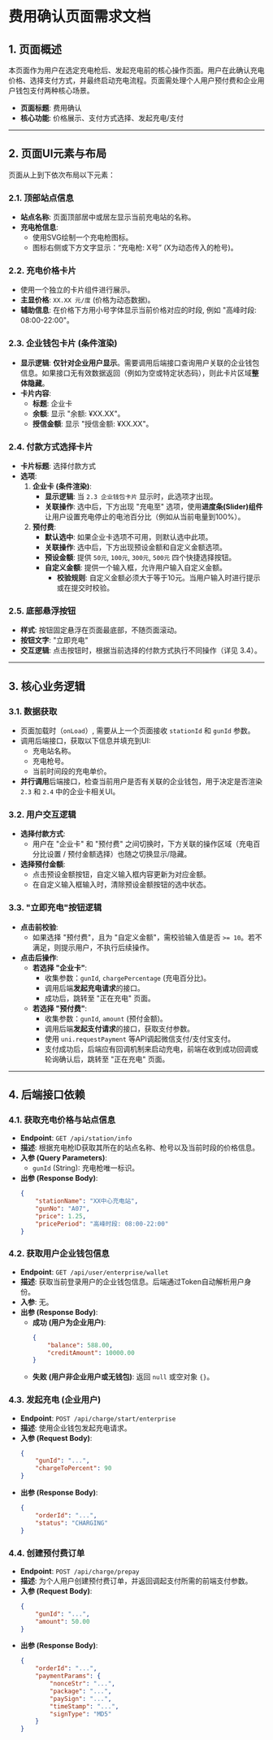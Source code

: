 # 费用确认页面需求文档

## 1. 页面概述

本页面作为用户在选定充电枪后、发起充电前的核心操作页面。用户在此确认充电价格、选择支付方式，并最终启动充电流程。页面需处理个人用户预付费和企业用户钱包支付两种核心场景。

- **页面标题**: 费用确认
- **核心功能**: 价格展示、支付方式选择、发起充电/支付

---

## 2. 页面UI元素与布局

页面从上到下依次布局以下元素：

### 2.1. 顶部站点信息
- **站点名称**: 页面顶部居中或居左显示当前充电站的名称。
- **充电枪信息**:
    - 使用SVG绘制一个充电枪图标。
    - 图标右侧或下方文字显示：“充电枪: X号” (X为动态传入的枪号)。

### 2.2. 充电价格卡片
- 使用一个独立的卡片组件进行展示。
- **主显价格**: `XX.XX 元/度` (价格为动态数据)。
- **辅助信息**: 在价格下方用小号字体显示当前价格对应的时段, 例如 "高峰时段: 08:00-22:00"。

### 2.3. 企业钱包卡片 (条件渲染)
- **显示逻辑**: **仅针对企业用户显示**。需要调用后端接口查询用户关联的企业钱包信息。如果接口无有效数据返回（例如为空或特定状态码），则此卡片区域**整体隐藏**。
- **卡片内容**:
    - **标题**: 企业卡
    - **余额**: 显示 "余额: ¥XX.XX"。
    - **授信金额**: 显示 "授信金额: ¥XX.XX"。

### 2.4. 付款方式选择卡片
- **卡片标题**: 选择付款方式
- **选项**:
    1. **企业卡 (条件渲染)**:
        - **显示逻辑**: 当 `2.3 企业钱包卡片` 显示时，此选项才出现。
        - **关联操作**: 选中后，下方出现 "充电至" 选项，使用**进度条(Slider)组件**让用户设置充电停止的电池百分比（例如从当前电量到100%）。
    2. **预付费**:
        - **默认选中**: 如果企业卡选项不可用，则默认选中此项。
        - **关联操作**: 选中后，下方出现预设金额和自定义金额选项。
        - **预设金额**: 提供 `50元`, `100元`, `300元`, `500元` 四个快捷选择按钮。
        - **自定义金额**: 提供一个输入框，允许用户输入自定义金额。
            - **校验规则**: 自定义金额必须大于等于10元。当用户输入时进行提示或在提交时校验。

### 2.5. 底部悬浮按钮
- **样式**: 按钮固定悬浮在页面最底部，不随页面滚动。
- **按钮文字**: "立即充电"
- **交互逻辑**: 点击按钮时，根据当前选择的付款方式执行不同操作（详见 3.4）。

---

## 3. 核心业务逻辑

### 3.1. 数据获取
- 页面加载时（`onLoad`）, 需要从上一个页面接收 `stationId` 和 `gunId` 参数。
- 调用后端接口，获取以下信息并填充到UI:
    - 充电站名称。
    - 充电枪号。
    - 当前时间段的充电单价。
- **并行调用**后端接口，检查当前用户是否有关联的企业钱包，用于决定是否渲染 `2.3` 和 `2.4` 中的企业卡相关UI。

### 3.2. 用户交互逻辑
- **选择付款方式**:
    - 用户在 "企业卡" 和 "预付费" 之间切换时，下方关联的操作区域（充电百分比设置 / 预付金额选择）也随之切换显示/隐藏。
- **选择预付金额**:
    - 点击预设金额按钮，自定义输入框内容更新为对应金额。
    - 在自定义输入框输入时，清除预设金额按钮的选中状态。

### 3.3. "立即充电"按钮逻辑
- **点击前校验**:
    - 如果选择 "预付费"，且为 "自定义金额"，需校验输入值是否 `>= 10`。若不满足，则提示用户，不执行后续操作。
- **点击后操作**:
    - **若选择 "企业卡"**:
        - 收集参数：`gunId`, `chargePercentage` (充电百分比)。
        - 调用后端**发起充电请求**的接口。
        - 成功后，跳转至 "正在充电" 页面。
    - **若选择 "预付费"**:
        - 收集参数：`gunId`, `amount` (预付金额)。
        - 调用后端**发起支付请求**的接口，获取支付参数。
        - 使用 `uni.requestPayment` 等API调起微信支付/支付宝支付。
        - 支付成功后，后端应有回调机制来启动充电，前端在收到成功回调或轮询确认后，跳转至 "正在充电" 页面。

---

## 4. 后端接口依赖

### 4.1. 获取充电价格与站点信息
- **Endpoint**: `GET /api/station/info`
- **描述**: 根据充电枪ID获取其所在的站点名称、枪号以及当前时段的价格信息。
- **入参 (Query Parameters)**:
    - `gunId` (String): 充电枪唯一标识。
- **出参 (Response Body)**:
    ```json
    {
        "stationName": "XX中心充电站",
        "gunNo": "A07",
        "price": 1.25,
        "pricePeriod": "高峰时段: 08:00-22:00"
    }
    ```

### 4.2. 获取用户企业钱包信息
- **Endpoint**: `GET /api/user/enterprise/wallet`
- **描述**: 获取当前登录用户的企业钱包信息。后端通过Token自动解析用户身份。
- **入参**: 无。
- **出参 (Response Body)**:
    - **成功 (用户为企业用户)**:
        ```json
        {
            "balance": 588.00,
            "creditAmount": 10000.00
        }
        ```
    - **失败 (用户非企业用户或无钱包)**: 返回 `null` 或空对象 `{}`。

### 4.3. 发起充电 (企业用户)
- **Endpoint**: `POST /api/charge/start/enterprise`
- **描述**: 使用企业钱包发起充电请求。
- **入参 (Request Body)**:
    ```json
    {
        "gunId": "...",
        "chargeToPercent": 90
    }
    ```
- **出参 (Response Body)**:
    ```json
    {
        "orderId": "...",
        "status": "CHARGING"
    }
    ```

### 4.4. 创建预付费订单
- **Endpoint**: `POST /api/charge/prepay`
- **描述**: 为个人用户创建预付费订单，并返回调起支付所需的前端支付参数。
- **入参 (Request Body)**:
    ```json
    {
        "gunId": "...",
        "amount": 50.00
    }
    ```
- **出参 (Response Body)**:
    ```json
    {
        "orderId": "...",
        "paymentParams": {
            "nonceStr": "...",
            "package": "...",
            "paySign": "...",
            "timeStamp": "...",
            "signType": "MD5"
        }
    }
    ```

